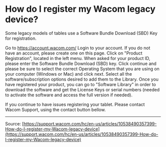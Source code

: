 # How do I register my Wacom legacy device?

Some legacy models of tables use a Software Bundle Download (SBD) Key for registration. 

Go to https://account.wacom.com/
Login to your account. If you do not have an account, please create one on this page.
Click on "Product Registration", located in the left menu.
When asked for your product ID, please enter the Software Bundle Download (SBD) key.
Click continue and please be sure to select the correct Operating System that you are using on your computer (Windows or Mac) and click next.
Select all the software/subscription options desired to add them to the Library.
Once you have registered your product, you can go to "Software Library" in order to download the software and get the License Keys or serial numbers (needed to activate the software and access the full version if needed).



If you continue to have issues registering your tablet. Please contact Wacom Support, using the contact button bellow.

---
Source: [https://support.wacom.com/hc/en-us/articles/10538490357399-How-do-I-register-my-Wacom-legacy-device](https://support.wacom.com/hc/en-us/articles/10538490357399-How-do-I-register-my-Wacom-legacy-device)
